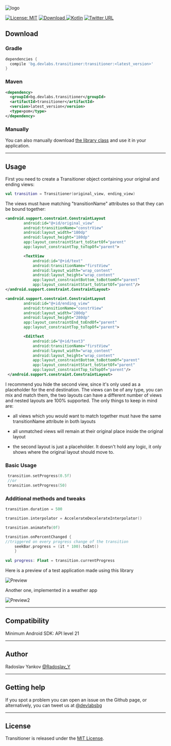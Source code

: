 ![logo](https://raw.githubusercontent.com/dev-labs-bg/transitioner/master/logo.png)

[![License: MIT](https://img.shields.io/badge/License-MIT-blue.svg)](https://opensource.org/licenses/MIT) [ ![Download](https://api.bintray.com/packages/sstoyanova/flyingfab/flying-fab/images/download.svg?version=0.0.1) ](https://bintray.com/radoslav/maven/transitioner/0.0.1/link)[![Kotlin](https://img.shields.io/badge/kotlin-1.2-blue.svg)](http://kotlinlang.org) [![Twitter URL](https://img.shields.io/badge/twitter-@devlabsbg-blue.svg)](http://twitter.com/devlabsbg)


## Download

### Gradle

```gradle
dependencies {
  compile 'bg.devlabs.transitioner:transitioner:<latest_version>'
}
 ```
 
### Maven
```xml
<dependency>
  <groupId>bg.devlabs.transitioner</groupId>
  <artifactId>transitioner</artifactId>
  <version>latest_version</version>
  <type>pom</type>
</dependency>
```

### Manually

You can also manually download [the library class](https://github.com/dev-labs-bg/transitioner/blob/master/transitioner/src/main/java/bg/devlabs/transitioner/Transitioner.kt) and use it in your application.

---
## Usage

First you need to create a Transitioner object containing your original and ending views:

```kotlin
val transition = Transitioner(original_view, ending_view)
```
  
The views must have matching "transitionName" attributes so that they can be bound together:

```xml
<android.support.constraint.ConstraintLayout
        android:id="@+id/original_view"
        android:transitionName="constrView"
        android:layout_width="180dp"
        android:layout_height="180dp"
        app:layout_constraintStart_toStartOf="parent"
        app:layout_constraintTop_toTopOf="parent">

        <TextView
            android:id="@+id/text"
            android:transitionName="firstView"
            android:layout_width="wrap_content"
            android:layout_height="wrap_content"
            app:layout_constraintBottom_toBottomOf="parent"
            app:layout_constraintStart_toStartOf="parent"/>
</android.support.constraint.ConstraintLayout>

<android.support.constraint.ConstraintLayout
        android:id="@+id/ending_view"
        android:transitionName="constrView"
        android:layout_width="280dp"
        android:layout_height="280dp"
        app:layout_constraintEnd_toEndOf="parent"
        app:layout_constraintTop_toTopOf="parent">

        <EditText
            android:id="@+id/text3"
            android:transitionName="firstView"
            android:layout_width="wrap_content"
            android:layout_height="wrap_content"
            app:layout_constraintBottom_toBottomOf="parent"
            app:layout_constraintStart_toStartOf="parent"
            app:layout_constraintTop_toTopOf="parent"/>
 </android.support.constraint.ConstraintLayout>
```

I recommend you hide the second view, since it's only used as a placeholder for the end destination.
The views can be of any type, you can mix and match them, the two layouts can have a different number of views and nested layouts are 100% supported. The only things to keep in mind are:

-  all views which you would want to match together must have the same transitionName attribute in both layouts

-  all unmatched views will remain at their original place inside the original layout

-  the second layout is just a placeholder. It doesn't hold any logic, it only shows where the original layout should move to.

### Basic Usage

```kotlin
 transition.setProgress(0.5f)
 //or
 transition.setProgress(50)
```

### Additional methods and tweaks
```kotlin
transition.duration = 500

transition.interpolator = AccelerateDecelerateInterpolator()

transition.animateTo(0f)

transition.onPercentChanged {
//triggered on every progress change of the transition
    seekBar.progress = (it * 100).toInt()
    }
    
val progress: Float = transition.currentProgress

```

Here is a preview of a test application made using this library

![Preview](https://raw.githubusercontent.com/dev-labs-bg/transitioner/master/preview.gif)

Another one, implemented in a weather app

![Preview2](https://raw.githubusercontent.com/dev-labs-bg/transitioner/master/preview2.gif)

---
## Compatibility

Minimum Android SDK: API level 21

---
## Author

Radoslav Yankov [@Radoslav_Y](https://twitter.com/Radoslav_Y)

---
## Getting help

If you spot a problem you can open an issue on the Github page, or alternatively, you can tweet us at [@devlabsbg](https://twitter.com/devlabsbg)

---
## License

Transitioner is released under the [MIT License](https://gitlab.com/SimonaStoyanova/flying-fab/blob/master/LICENSE).
